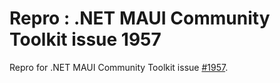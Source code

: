 # Repro : .NET MAUI Community Toolkit issue 1957

Repro for .NET MAUI Community Toolkit issue [#1957](https://github.com/CommunityToolkit/Maui/issues/1957).
